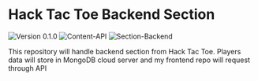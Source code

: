 # Hack Tac Toe Backend Section

![Version 0.1.0](https://img.shields.io/badge/version-0.1.0-yellowgreen.svg)
![Content-API](https://img.shields.io/badge/content-API-green.svg)
![Section-Backend](https://img.shields.io/badge/section-backend-lightgrey.svg)

This repository will handle backend section from Hack Tac Toe. Players data will store in MongoDB cloud server and my frontend repo will request through API